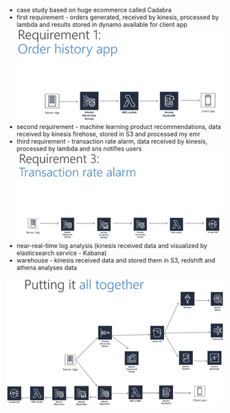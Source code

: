 * case study based on huge ecommerce called Cadabra
* first requirement - orders generated, received by kinesis, processed by lambda and results stored in dynamo available for client app
![img_1.png](img_1.png)
* second requirement - machine learning product recommendations, data received by kinesis firehose, stored in S3 and processed my emr
* third requirement - transaction rate alarm, data received by kinesis, processed by lambda and sns notifies users
![img_2.png](img_2.png)
* near-real-time log analysis (kinesis received data and visualized by elasticsearch service - Kabana)
* warehouse - kinesis received data and stored them in S3, redshift and athena analyses data

![img_3.png](img_3.png)